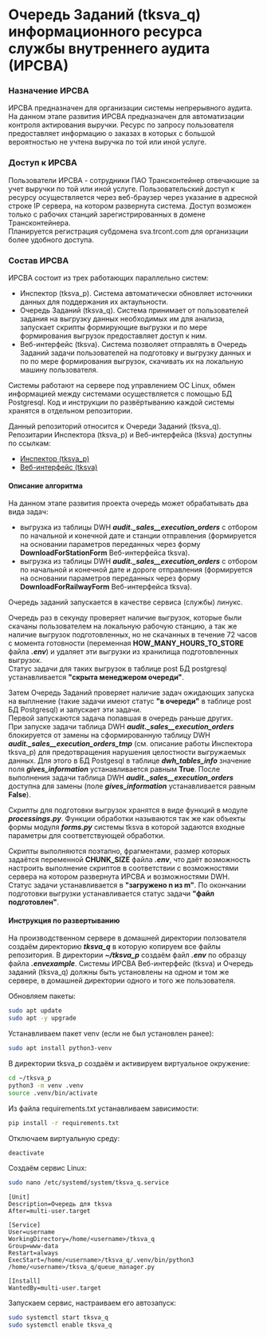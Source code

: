 # Очередь Заданий (tksva_q) информационного ресурса службы внутреннего аудита (ИРСВА)

### Назначение ИРСВА
ИРСВА предназначен для организации системы непрерывного аудита.
На данном этапе развития ИРСВА предназначен для автоматизации контроля актирования выручки.
Ресурс по запросу пользователя предоставляет информацию о заказах в которых с большой вероятностью не учтена выручка по той или иной услуге.

### Доступ к ИРСВА
Пользователи ИРСВА - сотрудники ПАО Трансконтейнер отвечающие за учет выручки по той или иной услуге.
Пользовательский доступ к ресурсу осуществляется через веб-браузер через указание в адресной строке IP сервера, на котором развернута система.
Доступ возможен только с рабочих станций зарегистрированных в домене Трансконтейнера.  
Планируется регистрация субдомена sva.trcont.com для организации более удобного доступа.

### Состав ИРСВА
ИРСВА состоит из трех работающих параллельно систем:
- Инспектор (tksva_p). Система автоматически обновляет источники данных для поддержания их актаульности.
- Очередь Заданий (tksva_q). Система принимает от пользователей задания на выгрузку данных необходимых им для анализа, запускает скрипты формирующие выгрузки и по мере формирования выгрузок предоставляет доступ к ним.
- Веб-интерфейс (tksva). Система позволяет отправлять в Очередь Заданий задачи пользователей на подготовку и выгрузку данных и по по мере формирования выгрузок, скачивать их на локальную машину пользователя.

Системы работают на сервере под управлением ОС Linux, обмен информацией между системами осуществляется с помощью БД Postgresql.
Код и инструкции по развёртыванию каждой системы хранятся в отдельном репозитории.

Данный репозиторий относится к Очереди Заданий (tksva_q).
Репозитарии Инспектора (tksva_p) и Веб-интерфейса (tksva) доступны по ссылкам:
- [Инспектор (tksva_p)](https://github.com/DSTsvetkovTRCONT/tksva_p)
- [Веб-интерфейс (tksva)](https://github.com/DSTsvetkovTRCONT/tksva)

#### Описание алгоритма
На данном этапе развития проекта очередь может обрабатывать два вида задач:
- выгрузка из таблицы DWH ***audit._sales__execution_orders*** с отбором по начальной и конечной дате и станции отправления (формируется на основании параметров переданных через форму **DownloadForStationForm** Веб-интерфейса tksva).
- выгрузка из таблицы DWH ***audit._sales__execution_orders*** с отбором по начальной и конечной дате и дороге отправления (формируется на основании параметров переданных через форму **DownloadForRailwayForm** Веб-интерфейса tksva).

Очередь заданий запускается в качестве сервиса (службы) линукс.

Очередь раз в секунду проверяет наличие выгрузок, которые были скачаны пользователем на локальную рабочую станцию, а так же наличие выгрузок подготовленных, но не скачанных в течение 72 часов с момента готовности (переменная **HOW_MANY_HOURS_TO_STORE** файла ***.env***) и удаляет эти выгрузки из хранилища подготовленных выгрузок.  
Статус задачи для таких выгрузок в таблице post БД postgresql устанавливается **"скрыта менеджером очереди"**.

Затем Очередь Заданий проверяет наличие задач ожидающих запуска на выплнение (такие задачи имеют статус **"в очереди"** в таблице post БД Postgresql) и запускает эти задачи.  
Первой запускаются задача попавшая в очередь раньше других.  
При запуске задачи таблица DWH ***audit._sales__execution_orders*** блокируется от замены на сформированную таблицу DWH ***audit._sales__execution_orders_tmp*** (см. описание работы Инспектора tksva_p) для предотвращения нарушения целостности выгружаемых данных. Для этого в БД Postgesql в таблице ***dwh_tables_info*** значение поля ***gives_information*** устанавливается равным **True**. После выполнения задачи таблица DWH ***audit._sales__execution_orders*** доступна для замены (поле ***gives_information*** устанавливается равным **False**). 

Скрипты для подготовки выгрузок хранятся в виде функций в модуле ***processings.py***. Функции обработки называются так же как объекты формы модуля ***forms.py*** системы tksva в которой задаются входные параметры для соответствующей обработки.

Скрипты выполняются поэтапно, фрагментами, размер которых задаётся переменной **CHUNK_SIZE** файла ***.env***, что даёт возможность настроить выполнение скриптов в соответствии с возможностями сервера на котором развернута ИРСВА и возможностями DWH.  
Статус задачи устанавливается в **"загружено n из m"**. По окончании подготовки выгрузки устанавливается статус задачи **"файл подготовлен"**.  

#### Инструкция по развертыванию
На производственном сервере в домашней директории ползователя создаём директорию ***tksva_q*** в которую копируем все файлы репозитория.
В директории ***~/tksva_p*** создаём файл ***.env*** по образцу файла ***.envexample***.
Системы ИРСВА Веб-интерфейс (tksva) и Очередь заданий (tksva_q) должны быть установлены на одном и том же сервере, в домашней директории одного и того же пользователя.

Обновляем пакеты:
```bash
sudo apt update
sudo apt -y upgrade
```
Устанавливаем пакет venv (если не был установлен ранее):
```bash
sudo apt install python3-venv
```
В директории tksva_p создаём и активируем виртуальное окружение:
```bash
cd ~/tksva_p
python3 -m venv .venv
source .venv/bin/activate
```
Из файла requirements.txt устанавливаем зависимости:
```bash
pip install -r requirements.txt
```
Отключаем виртуальную среду:
```bash
deactivate
```
Создаём сервис Linux:
```bash
sudo nano /etc/systemd/system/tksva_q.service
```
```
[Unit]
Description=Очередь для tksva
After=multi-user.target

[Service]
User=username
WorkingDirectory=/home/<username>/tksva_q
Group=www-data
Restart=always
ExecStart=/home/<username>/tksva_q/.venv/bin/python3 /home/<username>/tksva_q/queue_manager.py

[Install]
WantedBy=multi-user.target
```
Запускаем сервис, настраиваем его автозапуск:
```bash
sudo systemctl start tksva_q
sudo systemctl enable tksva_q
```